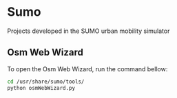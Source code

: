 # Sumo
Projects developed in the SUMO urban mobility simulator

## Osm Web Wizard

To open the Osm Web Wizard, run the command bellow:

```bash
cd /usr/share/sumo/tools/
python osmWebWizard.py
```
